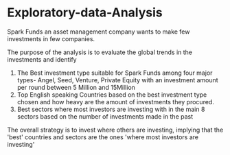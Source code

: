 # Exploratory-data-Analysis
Spark Funds an asset management company wants to make few investments in few companies.  

The purpose of the analysis is to evaluate the global trends in the investments and identify  

1. The Best investment type suitable for  Spark Funds among four major types- Angel, Seed, Venture, Private Equity with an investment amount per round between 5 Million and 15Million  
2. Top English speaking Countries based on the best investment type chosen and how heavy are the amount of investments they procured.
3. Best sectors where most investors are investing with in the main 8 sectors based on the number of investments made in the past  

The overall strategy is to invest where others are investing, implying that the 'best' countries and sectors are the ones 'where most investors are investing'
